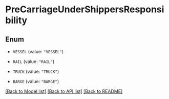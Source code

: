 # PreCarriageUnderShippersResponsibility

## Enum


* `VESSEL` (value: `"VESSEL"`)

* `RAIL` (value: `"RAIL"`)

* `TRUCK` (value: `"TRUCK"`)

* `BARGE` (value: `"BARGE"`)


[[Back to Model list]](../README.md#documentation-for-models) [[Back to API list]](../README.md#documentation-for-api-endpoints) [[Back to README]](../README.md)


